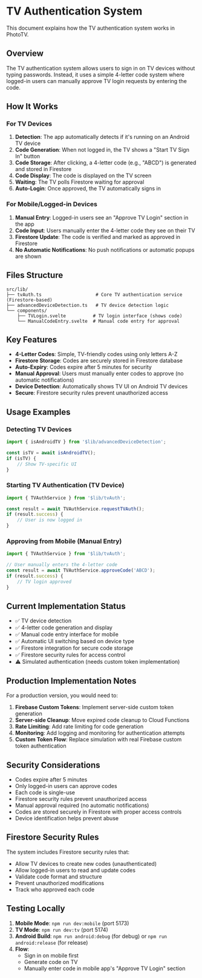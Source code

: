 # TV Authentication System

This document explains how the TV authentication system works in PhotoTV.

## Overview

The TV authentication system allows users to sign in on TV devices without typing passwords. Instead, it uses a simple 4-letter code system where logged-in users can manually approve TV login requests by entering the code.

## How It Works

### For TV Devices

1. **Detection**: The app automatically detects if it's running on an Android TV device
2. **Code Generation**: When not logged in, the TV shows a "Start TV Sign In" button
3. **Code Storage**: After clicking, a 4-letter code (e.g., "ABCD") is generated and stored in Firestore
4. **Code Display**: The code is displayed on the TV screen
5. **Waiting**: The TV polls Firestore waiting for approval
6. **Auto-Login**: Once approved, the TV automatically signs in

### For Mobile/Logged-in Devices

1. **Manual Entry**: Logged-in users see an "Approve TV Login" section in the app
2. **Code Input**: Users manually enter the 4-letter code they see on their TV
3. **Firestore Update**: The code is verified and marked as approved in Firestore
4. **No Automatic Notifications**: No push notifications or automatic popups are shown

## Files Structure

```
src/lib/
├── tvAuth.ts                    # Core TV authentication service (Firestore-based)
├── advancedDeviceDetection.ts   # TV device detection logic
└── components/
    ├── TVLogin.svelte          # TV login interface (shows code)
    └── ManualCodeEntry.svelte  # Manual code entry for approval
```

## Key Features

- **4-Letter Codes**: Simple, TV-friendly codes using only letters A-Z
- **Firestore Storage**: Codes are securely stored in Firestore database
- **Auto-Expiry**: Codes expire after 5 minutes for security
- **Manual Approval**: Users must manually enter codes to approve (no automatic notifications)
- **Device Detection**: Automatically shows TV UI on Android TV devices
- **Secure**: Firestore security rules prevent unauthorized access

## Usage Examples

### Detecting TV Devices

```javascript
import { isAndroidTV } from '$lib/advancedDeviceDetection';

const isTV = await isAndroidTV();
if (isTV) {
	// Show TV-specific UI
}
```

### Starting TV Authentication (TV Device)

```javascript
import { TVAuthService } from '$lib/tvAuth';

const result = await TVAuthService.requestTVAuth();
if (result.success) {
	// User is now logged in
}
```

### Approving from Mobile (Manual Entry)

```javascript
import { TVAuthService } from '$lib/tvAuth';

// User manually enters the 4-letter code
const result = await TVAuthService.approveCode('ABCD');
if (result.success) {
	// TV login approved
}
```

## Current Implementation Status

- ✅ TV device detection
- ✅ 4-letter code generation and display
- ✅ Manual code entry interface for mobile
- ✅ Automatic UI switching based on device type
- ✅ Firestore integration for secure code storage
- ✅ Firestore security rules for access control
- ⚠️ Simulated authentication (needs custom token implementation)

## Production Implementation Notes

For a production version, you would need to:

1. **Firebase Custom Tokens**: Implement server-side custom token generation
2. **Server-side Cleanup**: Move expired code cleanup to Cloud Functions
3. **Rate Limiting**: Add rate limiting for code generation
4. **Monitoring**: Add logging and monitoring for authentication attempts
5. **Custom Token Flow**: Replace simulation with real Firebase custom token authentication

## Security Considerations

- Codes expire after 5 minutes
- Only logged-in users can approve codes
- Each code is single-use
- Firestore security rules prevent unauthorized access
- Manual approval required (no automatic notifications)
- Codes are stored securely in Firestore with proper access controls
- Device identification helps prevent abuse

## Firestore Security Rules

The system includes Firestore security rules that:

- Allow TV devices to create new codes (unauthenticated)
- Allow logged-in users to read and update codes
- Validate code format and structure
- Prevent unauthorized modifications
- Track who approved each code

## Testing Locally

1. **Mobile Mode**: `npm run dev:mobile` (port 5173)
2. **TV Mode**: `npm run dev:tv` (port 5174)
3. **Android Build**: `npm run android:debug` (for debug) or `npm run android:release` (for release)
4. **Flow**:
   - Sign in on mobile first
   - Generate code on TV
   - Manually enter code in mobile app's "Approve TV Login" section

